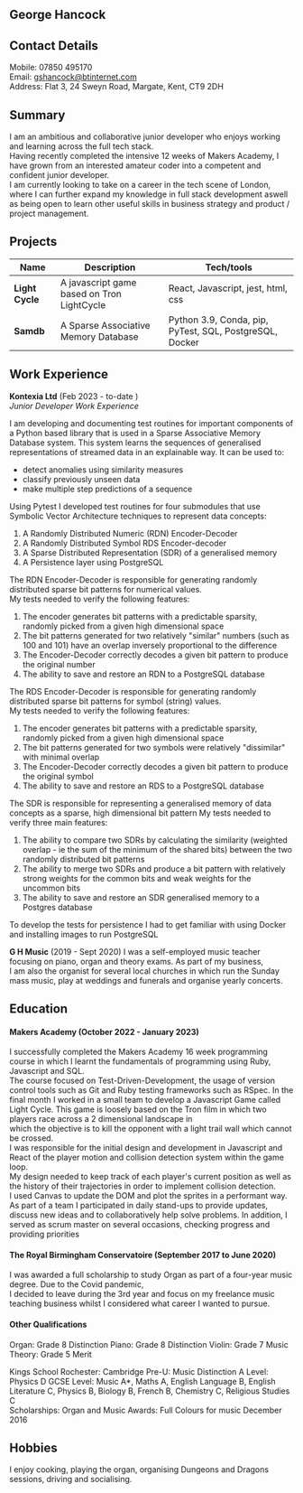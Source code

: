 ## George Hancock

## Contact Details

Mobile: 07850 495170  
Email:  gshancock@btinternet.com  
Address: Flat 3, 24 Sweyn Road, Margate, Kent, CT9 2DH

## Summary
I am an ambitious and collaborative junior developer who enjoys working and learning across the full tech stack.  
Having recently completed the intensive 12 weeks of Makers Academy, I have grown from an interested amateur coder into a competent and confident junior developer.  
I am currently looking to take on a career in the tech scene of London, where I can further expand my knowledge in full stack development aswell as being open to learn other useful skills in business strategy and product / project management.

## Projects

| Name                         | Description                               | Tech/tools                                              |
| ---------------------------- |-------------------------------------------|---------------------------------------------------------|
| **Light Cycle**            | A javascript game based on Tron LightCycle | React, Javascript, jest, html, css                      |
| **Samdb** | A Sparse Associative Memory Database      | Python 3.9, Conda, pip, PyTest, SQL, PostgreSQL, Docker |

## Work Experience

**Kontexia Ltd** (Feb 2023 - to-date )  
_Junior Developer Work Experience_

I am developing and documenting test routines for important components of a Python based library that is used in a Sparse Associative Memory Database system.
This system learns the sequences of generalised representations of streamed data in an explainable way. It can be used to:  
- detect anomalies using similarity measures
- classify previously unseen data
- make multiple step predictions of a sequence 

Using Pytest I developed test routines for four submodules that use Symbolic Vector Architecture techniques to represent data concepts:
1. A Randomly Distributed Numeric (RDN) Encoder-Decoder
2. A Randomly Distributed Symbol RDS Encoder-decoder
3. A Sparse Distributed Representation (SDR) of a generalised memory
4. A Persistence layer using PostgreSQL

The RDN Encoder-Decoder is responsible for generating randomly distributed sparse bit patterns for numerical values.  
My tests needed to verify the following features:
1. The encoder generates bit patterns with a predictable sparsity, randomly picked from a given high dimensional space 
2. The bit patterns generated for two relatively "similar" numbers (such as 100 and 101) have an overlap inversely proportional to the difference
3. The Encoder-Decoder correctly decodes a given bit pattern to produce the original number
4. The ability to save and restore an RDN to a PostgreSQL database

The RDS Encoder-Decoder is responsible for generating randomly distributed sparse bit patterns for symbol (string) values.  
My tests needed to verify the following features:
1. The encoder generates bit patterns with a predictable sparsity, randomly picked from a given high dimensional space 
2. The bit patterns generated for two symbols were relatively "dissimilar" with minimal overlap
3. The Encoder-Decoder correctly decodes a given bit pattern to produce the original symbol
4. The ability to save and restore an RDS to a PostgreSQL database

The SDR is responsible for representing a generalised memory of data concepts as a sparse, high dimensional bit pattern 
My tests needed to verify three main features:
1. The ability to compare two SDRs by calculating the similarity (weighted overlap - ie the sum of the minimum of the shared bits) between the two randomly distributed bit patterns
2. The ability to merge two SDRs and produce a bit pattern with relatively strong weights for the common bits and weak weights for the uncommon bits
3. The ability to save and restore an SDR generalised memory to a Postgres database
 
To develop the tests for persistence I had to get familiar with using Docker and installing images to run PostgreSQL


**G H Music** (2019 - Sept 2020)
I was a self-employed music teacher focusing on piano, organ and theory exams. As part of my business,  
I am also the organist for several local churches in which run the Sunday mass music, play at weddings and funerals and organise yearly concerts.

## Education

#### Makers Academy (October 2022 - January 2023)

I successfully completed the Makers Academy 16 week programming course in which I learnt the fundamentals of programming using Ruby, Javascript and SQL.  
The course focused on Test-Driven-Development, the usage of version control tools such as Git and Ruby testing frameworks such as RSpec. 
In the final month I worked in a small team to develop a Javascript Game called Light Cycle. This game is loosely based on the Tron film in which two players race across a 2 dimensional landscape in  
which the objective is to kill the opponent with a light trail wall which cannot be crossed.  
I was responsible for the initial design and development in Javascript and React of the player motion and collision detection system within the game loop.  
My design needed to keep track of each player's current position as well as the history of their trajectories in order to implement collision detection.  
I used Canvas to update the DOM and plot the sprites in a performant way.  
As part of a team I participated in daily stand-ups to provide updates, discuss new ideas and to collaboratively help solve problems.  In addition, I served as scrum master on several occasions, checking progress and providing priorities  


#### The Royal Birmingham Conservatoire (September 2017 to June 2020)

I was awarded a full scholarship to study Organ as part of a four-year music degree. Due to the Covid pandemic,  
I decided to leave during the 3rd year and focus on my freelance music teaching business whilst I considered what career I wanted to pursue.  


#### Other Qualifications

Organ: Grade 8 Distinction
Piano: Grade 8 Distinction
Violin: Grade 7
Music Theory: Grade 5 Merit

Kings School Rochester:
Cambridge Pre-U: Music Distinction
A Level: Physics D
GCSE Level: Music A*, Maths A, English Language B, English Literature C, Physics B, Biology B, French B, Chemistry C, Religious Studies C  
Scholarships: Organ and Music
Awards: Full Colours for music December 2016

## Hobbies

I enjoy cooking, playing the organ, organising Dungeons and Dragons sessions, driving and socialising.
